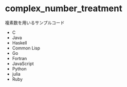 # complex_number_treatment
複素数を用いるサンプルコード

 * C
 * Java 
 * Haskell
 * Common Lisp
 * Go
 * Fortran 
 * JavaScript 
 * Python
 * julia
 * Ruby

 
